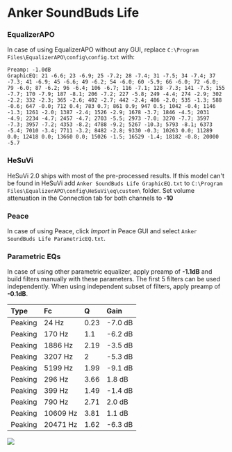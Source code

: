 # Anker SoundBuds Life

### EqualizerAPO
In case of using EqualizerAPO without any GUI, replace `C:\Program Files\EqualizerAPO\config\config.txt`
with:
```
Preamp: -1.0dB
GraphicEQ: 21 -6.6; 23 -6.9; 25 -7.2; 28 -7.4; 31 -7.5; 34 -7.4; 37 -7.3; 41 -6.9; 45 -6.6; 49 -6.2; 54 -6.0; 60 -5.9; 66 -6.0; 72 -6.0; 79 -6.0; 87 -6.2; 96 -6.4; 106 -6.7; 116 -7.1; 128 -7.3; 141 -7.5; 155 -7.7; 170 -7.9; 187 -8.1; 206 -7.2; 227 -5.8; 249 -4.4; 274 -2.9; 302 -2.2; 332 -2.3; 365 -2.6; 402 -2.7; 442 -2.4; 486 -2.0; 535 -1.3; 588 -0.6; 647 -0.0; 712 0.4; 783 0.7; 861 0.9; 947 0.5; 1042 -0.4; 1146 -1.3; 1261 -2.0; 1387 -2.4; 1526 -2.9; 1678 -3.7; 1846 -4.5; 2031 -4.9; 2234 -4.7; 2457 -4.7; 2703 -5.5; 2973 -7.0; 3270 -7.7; 3597 -7.3; 3957 -7.2; 4353 -8.2; 4788 -9.2; 5267 -10.3; 5793 -8.1; 6373 -5.4; 7010 -3.4; 7711 -3.2; 8482 -2.8; 9330 -0.3; 10263 0.0; 11289 0.0; 12418 0.0; 13660 0.0; 15026 -1.5; 16529 -1.4; 18182 -0.8; 20000 -5.7
```

### HeSuVi
HeSuVi 2.0 ships with most of the pre-processed results. If this model can't be found in HeSuVi add
`Anker SoundBuds Life GraphicEQ.txt` to `C:\Program Files\EqualizerAPO\config\HeSuVi\eq\custom\` folder.
Set volume attenuation in the Connection tab for both channels to **-10**

### Peace
In case of using Peace, click *Import* in Peace GUI and select `Anker SoundBuds Life ParametricEQ.txt`.

### Parametric EQs
In case of using other parametric equalizer, apply preamp of **-1.1dB** and build filters manually
with these parameters. The first 5 filters can be used independently.
When using independent subset of filters, apply preamp of **-0.1dB**.

| Type    | Fc       |    Q | Gain    |
|:--------|:---------|:-----|:--------|
| Peaking | 24 Hz    | 0.23 | -7.0 dB |
| Peaking | 170 Hz   | 1.1  | -6.2 dB |
| Peaking | 1886 Hz  | 2.19 | -3.5 dB |
| Peaking | 3207 Hz  | 2    | -5.3 dB |
| Peaking | 5199 Hz  | 1.99 | -9.1 dB |
| Peaking | 296 Hz   | 3.66 | 1.8 dB  |
| Peaking | 399 Hz   | 1.49 | -1.4 dB |
| Peaking | 790 Hz   | 2.71 | 2.0 dB  |
| Peaking | 10609 Hz | 3.81 | 1.1 dB  |
| Peaking | 20471 Hz | 1.62 | -6.3 dB |

![](https://raw.githubusercontent.com/jaakkopasanen/AutoEq/master/results/rtings/rtings/Anker%20SoundBuds%20Life/Anker%20SoundBuds%20Life.png)